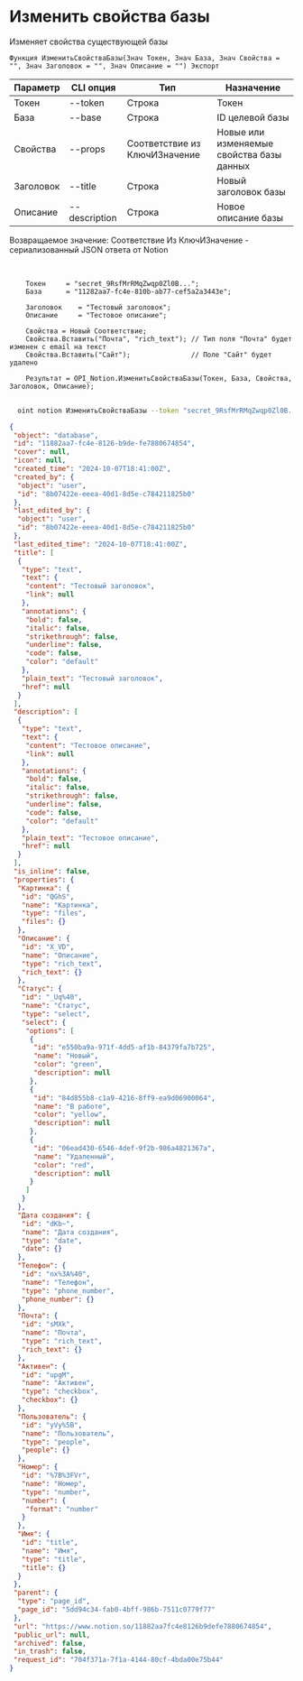﻿---
sidebar_position: 3
---

# Изменить свойства базы
 Изменяет свойства существующей базы



`Функция ИзменитьСвойстваБазы(Знач Токен, Знач База, Знач Свойства = "", Знач Заголовок = "", Знач Описание = "") Экспорт`

  | Параметр | CLI опция | Тип | Назначение |
  |-|-|-|-|
  | Токен | --token | Строка | Токен |
  | База | --base | Строка | ID целевой базы |
  | Свойства | --props | Соответствие из КлючИЗначение | Новые или изменяемые свойства базы данных |
  | Заголовок | --title | Строка | Новый заголовок базы |
  | Описание | --description | Строка | Новое описание базы |

  
  Возвращаемое значение:   Соответствие Из КлючИЗначение - сериализованный JSON ответа от Notion

<br/>




```bsl title="Пример кода"
    Токен     = "secret_9RsfMrRMqZwqp0Zl0B...";
    База      = "11282aa7-fc4e-810b-ab77-cef5a2a3443e";

    Заголовок    = "Тестовый заголовок";
    Описание     = "Тестовое описание";

    Свойства = Новый Соответствие;
    Свойства.Вставить("Почта", "rich_text"); // Тип поля "Почта" будет изменен с email на текст
    Свойства.Вставить("Сайт");               // Поле "Сайт" будет удалено

    Результат = OPI_Notion.ИзменитьСвойстваБазы(Токен, База, Свойства, Заголовок, Описание);
```



```sh title="Пример команды CLI"
    
  oint notion ИзменитьСвойстваБазы --token "secret_9RsfMrRMqZwqp0Zl0B..." --base "5dd94c34fab04bff9..." --props %props% --title "Обновленный заголовок" --description "Обновленное описание базы"

```

```json title="Результат"
{
 "object": "database",
 "id": "11882aa7-fc4e-8126-b9de-fe7880674854",
 "cover": null,
 "icon": null,
 "created_time": "2024-10-07T18:41:00Z",
 "created_by": {
  "object": "user",
  "id": "8b07422e-eeea-40d1-8d5e-c784211825b0"
 },
 "last_edited_by": {
  "object": "user",
  "id": "8b07422e-eeea-40d1-8d5e-c784211825b0"
 },
 "last_edited_time": "2024-10-07T18:41:00Z",
 "title": [
  {
   "type": "text",
   "text": {
    "content": "Тестовый заголовок",
    "link": null
   },
   "annotations": {
    "bold": false,
    "italic": false,
    "strikethrough": false,
    "underline": false,
    "code": false,
    "color": "default"
   },
   "plain_text": "Тестовый заголовок",
   "href": null
  }
 ],
 "description": [
  {
   "type": "text",
   "text": {
    "content": "Тестовое описание",
    "link": null
   },
   "annotations": {
    "bold": false,
    "italic": false,
    "strikethrough": false,
    "underline": false,
    "code": false,
    "color": "default"
   },
   "plain_text": "Тестовое описание",
   "href": null
  }
 ],
 "is_inline": false,
 "properties": {
  "Картинка": {
   "id": "QGhS",
   "name": "Картинка",
   "type": "files",
   "files": {}
  },
  "Описание": {
   "id": "X_VD",
   "name": "Описание",
   "type": "rich_text",
   "rich_text": {}
  },
  "Статус": {
   "id": "_Uq%40",
   "name": "Статус",
   "type": "select",
   "select": {
    "options": [
     {
      "id": "e550ba9a-971f-4dd5-af1b-84379fa7b725",
      "name": "Новый",
      "color": "green",
      "description": null
     },
     {
      "id": "84d855b8-c1a9-4216-8ff9-ea9d06900064",
      "name": "В работе",
      "color": "yellow",
      "description": null
     },
     {
      "id": "06ead430-6546-4def-9f2b-986a4821367a",
      "name": "Удаленный",
      "color": "red",
      "description": null
     }
    ]
   }
  },
  "Дата создания": {
   "id": "dKb~",
   "name": "Дата создания",
   "type": "date",
   "date": {}
  },
  "Телефон": {
   "id": "nx%3A%40",
   "name": "Телефон",
   "type": "phone_number",
   "phone_number": {}
  },
  "Почта": {
   "id": "sMXk",
   "name": "Почта",
   "type": "rich_text",
   "rich_text": {}
  },
  "Активен": {
   "id": "upgM",
   "name": "Активен",
   "type": "checkbox",
   "checkbox": {}
  },
  "Пользователь": {
   "id": "yVy%5B",
   "name": "Пользователь",
   "type": "people",
   "people": {}
  },
  "Номер": {
   "id": "%7B%3FVr",
   "name": "Номер",
   "type": "number",
   "number": {
    "format": "number"
   }
  },
  "Имя": {
   "id": "title",
   "name": "Имя",
   "type": "title",
   "title": {}
  }
 },
 "parent": {
  "type": "page_id",
  "page_id": "5dd94c34-fab0-4bff-986b-7511c0779f77"
 },
 "url": "https://www.notion.so/11882aa7fc4e8126b9defe7880674854",
 "public_url": null,
 "archived": false,
 "in_trash": false,
 "request_id": "704f371a-7f1a-4144-80cf-4bda00e75b44"
}
```
